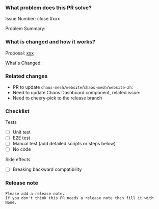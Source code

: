 <!--
Thank you for contributing to Chaos Mesh!

If you haven't already, please read Chaos Mesh's [CONTRIBUTING](https://github.com/chaos-mesh/chaos-mesh/blob/master/CONTRIBUTING.md) document.

If you're unsure about anything, just ask; somebody should be along to answer within a day or two.

PR Title Format:
1. module [, module2, module3]: what's changed
2. *: what's changed
-->

### What problem does this PR solve?

<!--
Automatically closes linked issue when PR is merged.
Usage: `close #<issue number>`
-->
Issue Number: close #xxx <!-- REMOVE this line if no issue to close -->

Problem Summary:

### What is changed and how it works?

Proposal: [xxx](url) <!-- REMOVE this line if not applicable -->

What's Changed:

### Related changes

* PR to update `chaos-mesh/website`/`chaos-mesh/website-zh`:
* Need to update Chaos Dashboard component, related issue:
* Need to cheery-pick to the release branch

### Checklist
<!-- Remove the items that are not applicable. -->

Tests
<!-- At least one of them must be included. -->

- [ ] Unit test
- [ ] E2E test
- [ ] Manual test (add detailed scripts or steps below)
- [ ] No code

Side effects

- [ ] Breaking backward compatibility

### Release note <!-- bugfixes or new feature need a release note -->

```release-note
Please add a release note.
If you don't think this PR needs a release note then fill it with None.
```
